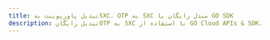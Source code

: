 ---title: تبدیل پاورپوینت بهSXC، OTP به SXC مبدل رایگان یا GO SDKdescription: تبدیل رایگانOTP به SXC با استفاده از GO Cloud APIs & SDK. همچنین اسناد Microsoft PowerPoint را در Cloud ایجاد، ویرایش و رندر کنید.---